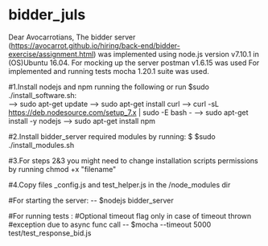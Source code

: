 # bidder_juls
Dear Avocarrotians,
The bidder server (https://avocarrot.github.io/hiring/back-end/bidder-exercise/assignment.html)
was implemented using node.js version v7.10.1 in (OS)Ubuntu 16.04.
For mocking up the server postman v1.6.15 was used
For implemented and running tests mocha 1.20.1 suite was used.

#1.Install nodejs and npm running the following or run $sudo ./install_software.sh:    
--> sudo apt-get update
--> sudo apt-get install curl
--> curl -sL https://deb.nodesource.com/setup_7.x | sudo -E bash -
--> sudo apt-get install -y nodejs
--> sudo apt-get install npm

#2.Install bidder_server required modules by running:
$ $sudo ./install_modules.sh

#3.For steps 2&3 you might need to change installation scripts permissions by running chmod +x "filename"

#4.Copy files _config.js and test_helper.js in the /node_modules dir

#For starting the server:
 -- $nodejs bidder_server

#For running tests :
#Optional timeout flag only in case of timeout thrown 
#exception due to async func call
 -- $mocha --timeout 5000 test/test_response_bid.js
